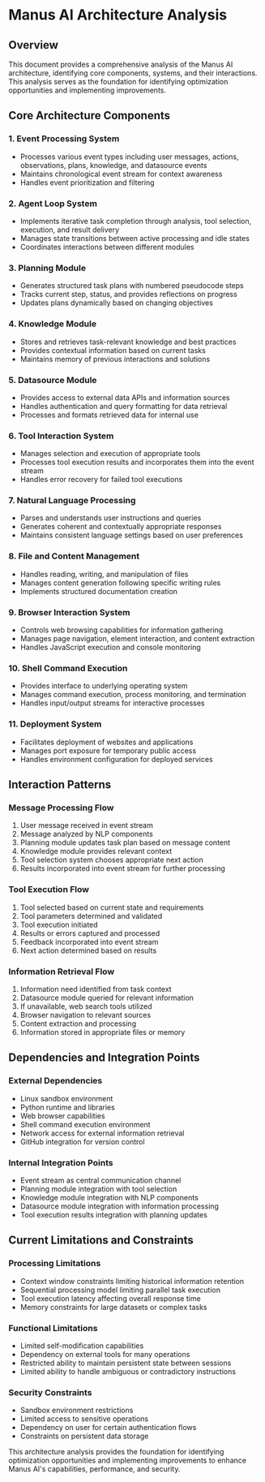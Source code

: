 # Manus AI Architecture Analysis

## Overview
This document provides a comprehensive analysis of the Manus AI architecture, identifying core components, systems, and their interactions. This analysis serves as the foundation for identifying optimization opportunities and implementing improvements.

## Core Architecture Components

### 1. Event Processing System
- Processes various event types including user messages, actions, observations, plans, knowledge, and datasource events
- Maintains chronological event stream for context awareness
- Handles event prioritization and filtering

### 2. Agent Loop System
- Implements iterative task completion through analysis, tool selection, execution, and result delivery
- Manages state transitions between active processing and idle states
- Coordinates interactions between different modules

### 3. Planning Module
- Generates structured task plans with numbered pseudocode steps
- Tracks current step, status, and provides reflections on progress
- Updates plans dynamically based on changing objectives

### 4. Knowledge Module
- Stores and retrieves task-relevant knowledge and best practices
- Provides contextual information based on current tasks
- Maintains memory of previous interactions and solutions

### 5. Datasource Module
- Provides access to external data APIs and information sources
- Handles authentication and query formatting for data retrieval
- Processes and formats retrieved data for internal use

### 6. Tool Interaction System
- Manages selection and execution of appropriate tools
- Processes tool execution results and incorporates them into the event stream
- Handles error recovery for failed tool executions

### 7. Natural Language Processing
- Parses and understands user instructions and queries
- Generates coherent and contextually appropriate responses
- Maintains consistent language settings based on user preferences

### 8. File and Content Management
- Handles reading, writing, and manipulation of files
- Manages content generation following specific writing rules
- Implements structured documentation creation

### 9. Browser Interaction System
- Controls web browsing capabilities for information gathering
- Manages page navigation, element interaction, and content extraction
- Handles JavaScript execution and console monitoring

### 10. Shell Command Execution
- Provides interface to underlying operating system
- Manages command execution, process monitoring, and termination
- Handles input/output streams for interactive processes

### 11. Deployment System
- Facilitates deployment of websites and applications
- Manages port exposure for temporary public access
- Handles environment configuration for deployed services

## Interaction Patterns

### Message Processing Flow
1. User message received in event stream
2. Message analyzed by NLP components
3. Planning module updates task plan based on message content
4. Knowledge module provides relevant context
5. Tool selection system chooses appropriate next action
6. Results incorporated into event stream for further processing

### Tool Execution Flow
1. Tool selected based on current state and requirements
2. Tool parameters determined and validated
3. Tool execution initiated
4. Results or errors captured and processed
5. Feedback incorporated into event stream
6. Next action determined based on results

### Information Retrieval Flow
1. Information need identified from task context
2. Datasource module queried for relevant information
3. If unavailable, web search tools utilized
4. Browser navigation to relevant sources
5. Content extraction and processing
6. Information stored in appropriate files or memory

## Dependencies and Integration Points

### External Dependencies
- Linux sandbox environment
- Python runtime and libraries
- Web browser capabilities
- Shell command execution environment
- Network access for external information retrieval
- GitHub integration for version control

### Internal Integration Points
- Event stream as central communication channel
- Planning module integration with tool selection
- Knowledge module integration with NLP components
- Datasource module integration with information processing
- Tool execution results integration with planning updates

## Current Limitations and Constraints

### Processing Limitations
- Context window constraints limiting historical information retention
- Sequential processing model limiting parallel task execution
- Tool execution latency affecting overall response time
- Memory constraints for large datasets or complex tasks

### Functional Limitations
- Limited self-modification capabilities
- Dependency on external tools for many operations
- Restricted ability to maintain persistent state between sessions
- Limited ability to handle ambiguous or contradictory instructions

### Security Constraints
- Sandbox environment restrictions
- Limited access to sensitive operations
- Dependency on user for certain authentication flows
- Constraints on persistent data storage

This architecture analysis provides the foundation for identifying optimization opportunities and implementing improvements to enhance Manus AI's capabilities, performance, and security.
